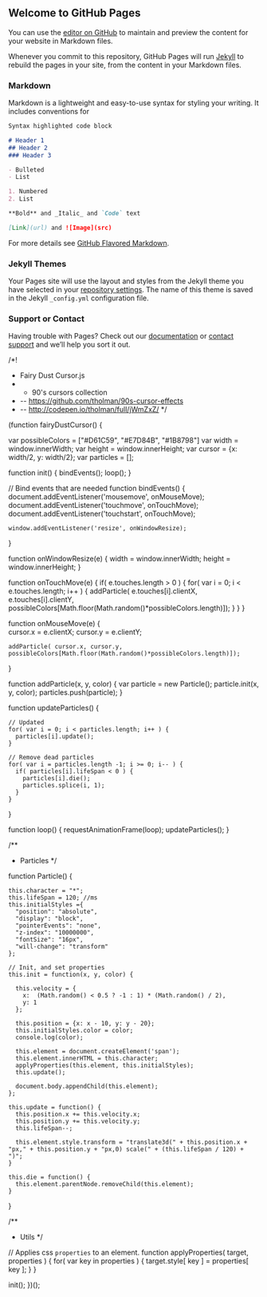 ## Welcome to GitHub Pages

You can use the [editor on GitHub](https://github.com/bobbyswebsite/bobbyswebsite/edit/master/index.md) to maintain and preview the content for your website in Markdown files.

Whenever you commit to this repository, GitHub Pages will run [Jekyll](https://jekyllrb.com/) to rebuild the pages in your site, from the content in your Markdown files.

### Markdown

Markdown is a lightweight and easy-to-use syntax for styling your writing. It includes conventions for

```markdown
Syntax highlighted code block

# Header 1
## Header 2
### Header 3

- Bulleted
- List

1. Numbered
2. List

**Bold** and _Italic_ and `Code` text

[Link](url) and ![Image](src)
```

For more details see [GitHub Flavored Markdown](https://guides.github.com/features/mastering-markdown/).

### Jekyll Themes

Your Pages site will use the layout and styles from the Jekyll theme you have selected in your [repository settings](https://github.com/bobbyswebsite/bobbyswebsite/settings). The name of this theme is saved in the Jekyll `_config.yml` configuration file.

### Support or Contact

Having trouble with Pages? Check out our [documentation](https://help.github.com/categories/github-pages-basics/) or [contact support](https://github.com/contact) and we’ll help you sort it out.





/*!
 * Fairy Dust Cursor.js
 * - 90's cursors collection
 * -- https://github.com/tholman/90s-cursor-effects
 * -- http://codepen.io/tholman/full/jWmZxZ/
 */

(function fairyDustCursor() {
  
  var possibleColors = ["#D61C59", "#E7D84B", "#1B8798"]
  var width = window.innerWidth;
  var height = window.innerHeight;
  var cursor = {x: width/2, y: width/2};
  var particles = [];
  
  function init() {
    bindEvents();
    loop();
  }
  
  // Bind events that are needed
  function bindEvents() {
    document.addEventListener('mousemove', onMouseMove);
    document.addEventListener('touchmove', onTouchMove);
    document.addEventListener('touchstart', onTouchMove);
    
    window.addEventListener('resize', onWindowResize);
  }
  
  function onWindowResize(e) {
    width = window.innerWidth;
    height = window.innerHeight;
  }
  
  function onTouchMove(e) {
    if( e.touches.length > 0 ) {
      for( var i = 0; i < e.touches.length; i++ ) {
        addParticle( e.touches[i].clientX, e.touches[i].clientY, possibleColors[Math.floor(Math.random()*possibleColors.length)]);
      }
    }
  }
  
  function onMouseMove(e) {    
    cursor.x = e.clientX;
    cursor.y = e.clientY;
    
    addParticle( cursor.x, cursor.y, possibleColors[Math.floor(Math.random()*possibleColors.length)]);
  }
  
  function addParticle(x, y, color) {
    var particle = new Particle();
    particle.init(x, y, color);
    particles.push(particle);
  }
  
  function updateParticles() {
    
    // Updated
    for( var i = 0; i < particles.length; i++ ) {
      particles[i].update();
    }
    
    // Remove dead particles
    for( var i = particles.length -1; i >= 0; i-- ) {
      if( particles[i].lifeSpan < 0 ) {
        particles[i].die();
        particles.splice(i, 1);
      }
    }
    
  }
  
  function loop() {
    requestAnimationFrame(loop);
    updateParticles();
  }
  
  /**
   * Particles
   */
  
  function Particle() {

    this.character = "*";
    this.lifeSpan = 120; //ms
    this.initialStyles ={
      "position": "absolute",
      "display": "block",
      "pointerEvents": "none",
      "z-index": "10000000",
      "fontSize": "16px",
      "will-change": "transform"
    };

    // Init, and set properties
    this.init = function(x, y, color) {

      this.velocity = {
        x:  (Math.random() < 0.5 ? -1 : 1) * (Math.random() / 2),
        y: 1
      };
      
      this.position = {x: x - 10, y: y - 20};
      this.initialStyles.color = color;
      console.log(color);

      this.element = document.createElement('span');
      this.element.innerHTML = this.character;
      applyProperties(this.element, this.initialStyles);
      this.update();
      
      document.body.appendChild(this.element);
    };
    
    this.update = function() {
      this.position.x += this.velocity.x;
      this.position.y += this.velocity.y;
      this.lifeSpan--;
      
      this.element.style.transform = "translate3d(" + this.position.x + "px," + this.position.y + "px,0) scale(" + (this.lifeSpan / 120) + ")";
    }
    
    this.die = function() {
      this.element.parentNode.removeChild(this.element);
    }
    
  }
  
  /**
   * Utils
   */
  
  // Applies css `properties` to an element.
  function applyProperties( target, properties ) {
    for( var key in properties ) {
      target.style[ key ] = properties[ key ];
    }
  }
  
  init();
})();
